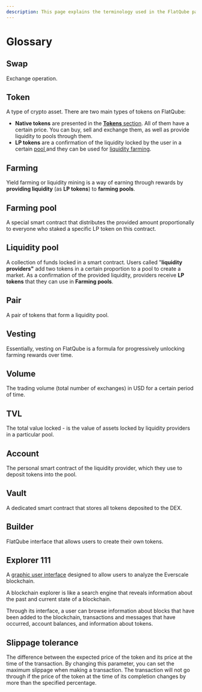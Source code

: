 ```yaml
---
description: This page explains the terminology used in the FlatQube pages.
---
```


# Glossary

## **Swap**

Exchange operation.

## **Token**

A type of crypto asset. There are two main types of tokens on FlatQube:

* **Native tokens** are presented in the [**Tokens** section](../tokens/). All of them have a certain price. You can buy, sell and exchange them, as well as provide liquidity to pools through them.
* **LP tokens** are a confirmation of the liquidity locked by the user in a certain [pool ](../pools/)and they can be used for [liquidity farming](../farming/).

## **Farming**

Yield farming or liquidity mining is a way of earning through rewards by **providing liquidity** (as **LP tokens**) to **farming pools**.

## **Farming pool**

A special smart contract that distributes the provided amount proportionally to everyone who staked a specific LP token on this contract.

## **Liquidity pool**

A collection of funds locked in a smart contract. Users called "**liquidity providers"** add two tokens in a certain proportion to a pool to create a market. As a confirmation of the provided liquidity, providers receive **LP tokens** that they can use in **Farming pools**.

## **Pair**

A pair of tokens that form a liquidity pool.

## **Vesting**

Essentially, vesting on FlatQube is a formula for progressively unlocking farming rewards over time.

## **Volume**

The trading volume (total number of exchanges) in USD for a certain period of time.

## **TVL**

The total value locked - is the value of assets locked by liquidity providers in a particular pool.

## **Account**

The personal smart contract of the liquidity provider, which they use to deposit tokens into the pool.

## **Vault**

A dedicated smart contract that stores all tokens deposited to the DEX.

## **Builder**

FlatQube interface that allows users to create their own tokens.

## **Explorer** 111

A [graphic user interface](https://tonscan.io) designed to allow users to analyze the Everscale blockchain.

A blockchain explorer is like a search engine that reveals information about the past and current state of a blockchain.

Through its interface, a user can browse information about blocks that have been added to the blockchain, transactions and messages that have occurred, account balances, and information about tokens.

## **Slippage tolerance**

The difference between the expected price of the token and its price at the time of the transaction. By changing this parameter, you can set the maximum slippage when making a transaction. The transaction will not go through if the price of the token at the time of its completion changes by more than the specified percentage.

